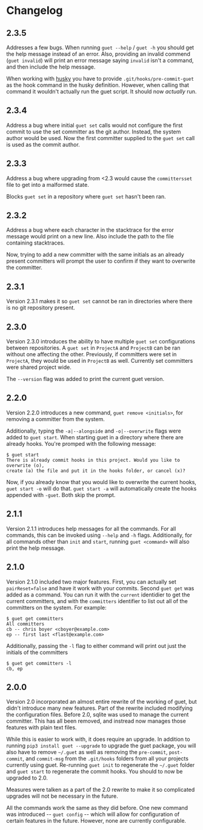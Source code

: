 # Changelog

## 2.3.5
Addresses a few bugs. When running `guet --help` / `guet -h` you should get the help message instead of an error. Also, providing an invalid commend (`guet invalid`) will print an error message saying `invalid` isn't a command, and then include the help message.

When working with [husky](https://github.com/typicode/husky) you have to provide `.git/hooks/pre-commit-guet` as the hook command in the husky definition. However, when calling that command it wouldn't actually run the guet script. It should now _actually_ run.

## 2.3.4
Address a bug where initial `guet set` calls would not configure the first commit to use the set committer as the git author. Instead, the system author would be used. Now the first committer supplied to the `guet set` call is used as the commit author.

## 2.3.3
Address a bug where upgrading from <2.3 would cause the `committersset` file to get into a malformed state.

Blocks `guet set` in a repository where `guet set` hasn't been ran.

## 2.3.2
Address a bug where each character in the stacktrace for the error message would print on a new line. Also include the path to the file containing stacktraces.

Now, trying to add a new committer with the same initials as an already present committers will prompt the user to confirm if they want to overwrite the committer.

## 2.3.1
Version 2.3.1 makes it so `guet set` cannot be ran in directories where there is no git repository present.

## 2.3.0
Version 2.3.0 introduces the ability to have multiple `guet set` configurations between repositories. A `guet set` in `ProjectA` and `ProjectB` can be ran without one affecting the other. Previously, if committers were set in `ProjectA`, they would be used in `ProjectB` as well. Currently set committers were shared project wide.

The `--version` flag was added to print the current guet version. 

## 2.2.0

Version 2.2.0 introduces a new command, `guet remove <initials>`, for removing a committer from the system.

Additionally, typing the `-a|--alongside` and `-o|--overwrite` flags were added to `guet start`. When starting guet in a
directory where there are already hooks. You're promped with the following message:
```
$ guet start
There is already commit hooks in this project. Would you like to overwrite (o),
create (a) the file and put it in the hooks folder, or cancel (x)?
```

Now, if you already know that you would like to overwrite the current hooks, `guet start -o` will do that. `guet start -a`
will automatically create the hooks appended with `-guet`. Both skip the prompt.

## 2.1.1

Version 2.1.1 introduces help messages for all the commands. For all commands, this can be invoked using `--help` and `-h` flags. Additionally, for all commands other than `init` and `start`, running `guet <command>` will also print the help message.

## 2.1.0

Version 2.1.0 included two major features. First, you can actually set `pairReset=false` and have it work with your commits. Second `guet get` was added as a command. You can run it with the `current` identidier to get the current committers, and with the `committers` identifier to list out all of the committers on the system. For example:
```
$ guet get committers
All committers
cb -- chris boyer <cboyer@example.com>
ep -- first last <flast@example.com>
```

Additionally, passing the `-l` flag to either command will print out just the initials of the committers

```
$ guet get committers -l
cb, ep
```

## 2.0.0

Version 2.0 incorporated an almost entire rewrite of the working of guet, but didn't introduce many new features. Part of the rewrite included modifying the configuration files. Before 2.0, sqlite was used to manage the current committer. This has all been removed, and instread now manages those features with plain text files.

While this is easier to work with, it does require an upgrade. In addition to running `pip3 install guet --upgrade` to upgrade the guet package, you will also have to remove `~/.guet` as well as removing the `pre-commit`, `post-commit`, and `commit-msg` from the `.git/hooks` folders from all your projects currently using guet. Re-running `guet init` to regenerate the `~/.guet` folder and `guet start` to regenerate the commit hooks. You should to now be upgraded to 2.0.

Measures were talken as a part of the 2.0 rewrite to make it so complicated upgrades will not be necessary in the future.

All the commands work the same as they did before. One new command was introduced -- `guet config` -- which will allow for configuration of certain features in the future. However, none are currently configurable.
